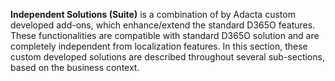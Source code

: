 **Independent Solutions (Suite)** is a combination of by Adacta custom developed add-ons, which enhance/extend the standard D365O features. These functionalities are compatible with standard D365O solution and are completely independent from localization features. In this section, these custom developed solutions are described throughout several sub-sections, based on the business context.
